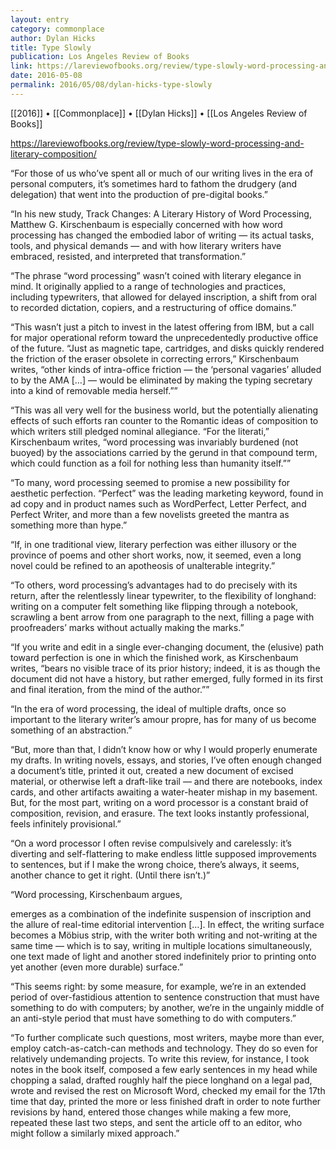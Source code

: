 ```yaml
---
layout: entry
category: commonplace
author: Dylan Hicks
title: Type Slowly
publication: Los Angeles Review of Books
link: https://lareviewofbooks.org/review/type-slowly-word-processing-and-literary-composition/
date: 2016-05-08
permalink: 2016/05/08/dylan-hicks-type-slowly
---
```


[[2016]] • [[Commonplace]] • [[Dylan Hicks]] • [[Los Angeles Review of Books]]

https://lareviewofbooks.org/review/type-slowly-word-processing-and-literary-composition/

“For those of us who’ve spent all or much of our writing lives in the era of personal computers, it’s sometimes hard to fathom the drudgery (and delegation) that went into the production of pre-digital books.”

“In his new study, Track Changes: A Literary History of Word Processing, Matthew G. Kirschenbaum is especially concerned with how word processing has changed the embodied labor of writing — its actual tasks, tools, and physical demands — and with how literary writers have embraced, resisted, and interpreted that transformation.”

“The phrase “word processing” wasn’t coined with literary elegance in mind. It originally applied to a range of technologies and practices, including typewriters, that allowed for delayed inscription, a shift from oral to recorded dictation, copiers, and a restructuring of office domains.”

“This wasn’t just a pitch to invest in the latest offering from IBM, but a call for major operational reform toward the unprecedentedly productive office of the future. “Just as magnetic tape, cartridges, and disks quickly rendered the friction of the eraser obsolete in correcting errors,” Kirschenbaum writes, “other kinds of intra-office friction — the ‘personal vagaries’ alluded to by the AMA […] — would be eliminated by making the typing secretary into a kind of removable media herself.””

“This was all very well for the business world, but the potentially alienating effects of such efforts ran counter to the Romantic ideas of composition to which writers still pledged nominal allegiance. “For the literati,” Kirschenbaum writes, “word processing was invariably burdened (not buoyed) by the associations carried by the gerund in that compound term, which could function as a foil for nothing less than humanity itself.””

“To many, word processing seemed to promise a new possibility for aesthetic perfection. “Perfect” was the leading marketing keyword, found in ad copy and in product names such as WordPerfect, Letter Perfect, and Perfect Writer, and more than a few novelists greeted the mantra as something more than hype.”

“If, in one traditional view, literary perfection was either illusory or the province of poems and other short works, now, it seemed, even a long novel could be refined to an apotheosis of unalterable integrity.”

“To others, word processing’s advantages had to do precisely with its return, after the relentlessly linear typewriter, to the flexibility of longhand: writing on a computer felt something like flipping through a notebook, scrawling a bent arrow from one paragraph to the next, filling a page with proofreaders’ marks without actually making the marks.”

“If you write and edit in a single ever-changing document, the (elusive) path toward perfection is one in which the finished work, as Kirschenbaum writes, “bears no visible trace of its prior history; indeed, it is as though the document did not have a history, but rather emerged, fully formed in its first and final iteration, from the mind of the author.””

“In the era of word processing, the ideal of multiple drafts, once so important to the literary writer’s amour propre, has for many of us become something of an abstraction.”

“But, more than that, I didn’t know how or why I would properly enumerate my drafts. In writing novels, essays, and stories, I’ve often enough changed a document’s title, printed it out, created a new document of excised material, or otherwise left a draft-like trail — and there are notebooks, index cards, and other artifacts awaiting a water-heater mishap in my basement. But, for the most part, writing on a word processor is a constant braid of composition, revision, and erasure. The text looks instantly professional, feels infinitely provisional.”

“On a word processor I often revise compulsively and carelessly: it’s diverting and self-flattering to make endless little supposed improvements to sentences, but if I make the wrong choice, there’s always, it seems, another chance to get it right. (Until there isn’t.)”

“Word processing, Kirschenbaum argues,

emerges as a combination of the indefinite suspension of inscription and the allure of real-time editorial intervention […]. In effect, the writing surface becomes a Möbius strip, with the writer both writing and not-writing at the same time — which is to say, writing in multiple locations simultaneously, one text made of light and another stored indefinitely prior to printing onto yet another (even more durable) surface.”

“This seems right: by some measure, for example, we’re in an extended period of over-fastidious attention to sentence construction that must have something to do with computers; by another, we’re in the ungainly middle of an anti-style period that must have something to do with computers.”

“To further complicate such questions, most writers, maybe more than ever, employ catch-as-catch-can methods and technology. They do so even for relatively undemanding projects. To write this review, for instance, I took notes in the book itself, composed a few early sentences in my head while chopping a salad, drafted roughly half the piece longhand on a legal pad, wrote and revised the rest on Microsoft Word, checked my email for the 17th time that day, printed the more or less finished draft in order to note further revisions by hand, entered those changes while making a few more, repeated these last two steps, and sent the article off to an editor, who might follow a similarly mixed approach.”


